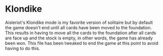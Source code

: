 # Klondike
Aisleriot's Klondike mode is my favorite version of solitaire but by default the game doesn't end until all cards have been moved to the foundation. This results in having to move all the cards to the foundation after all cards are face up and the stock is empty, in other words, the game has already been won. This file has been tweaked to end the game at this point to avoid having to do this. 
